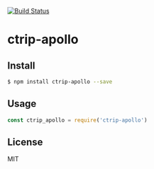 [![Build Status](https://travis-ci.org/kaelzhang/node-ctrip-apollo.svg?branch=master)](https://travis-ci.org/kaelzhang/node-ctrip-apollo)
<!-- optional appveyor tst
[![Windows Build Status](https://ci.appveyor.com/api/projects/status/github/kaelzhang/node-ctrip-apollo?branch=master&svg=true)](https://ci.appveyor.com/project/kaelzhang/node-ctrip-apollo)
-->
<!-- optional npm version
[![NPM version](https://badge.fury.io/js/ctrip-apollo.svg)](http://badge.fury.io/js/ctrip-apollo)
-->
<!-- optional npm downloads
[![npm module downloads per month](http://img.shields.io/npm/dm/ctrip-apollo.svg)](https://www.npmjs.org/package/ctrip-apollo)
-->
<!-- optional dependency status
[![Dependency Status](https://david-dm.org/kaelzhang/node-ctrip-apollo.svg)](https://david-dm.org/kaelzhang/node-ctrip-apollo)
-->

# ctrip-apollo

<!-- description -->

## Install

```sh
$ npm install ctrip-apollo --save
```

## Usage

```js
const ctrip_apollo = require('ctrip-apollo')
```

## License

MIT
